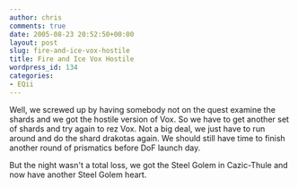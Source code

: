 ```yaml
---
author: chris
comments: true
date: 2005-08-23 20:52:50+00:00
layout: post
slug: fire-and-ice-vox-hostile
title: Fire and Ice Vox Hostile
wordpress_id: 134
categories:
- EQii
---
```


Well, we screwed up by having somebody not on the quest examine the shards and we got the hostile version of Vox. So we have to get another set of shards and try again to rez Vox. Not a big deal, we just have to run around and do the shard drakotas again. We should still have time to finish another round of prismatics before DoF launch day.

But the night wasn't a total loss, we got the Steel Golem in Cazic-Thule and now have another Steel Golem heart. 

